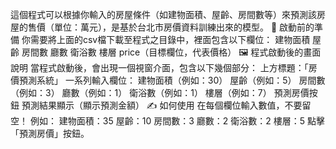 這個程式可以根據你輸入的房屋條件（如建物面積、屋齡、房間數等）來預測該房屋的售價（單位：萬元），是基於台北市房價資料訓練出來的模型。
🧠 啟動前的準備
你需要將上面的csv檔下載至程式之目錄中，裡面包含以下欄位：
建物面積
屋齡
房間數
廳數
衛浴數
樓層
price（目標欄位，代表價格）
🖼️ 程式啟動後的畫面說明
當程式啟動後，會出現一個視窗介面，包含以下幾個部分：
上方標題：「房價預測系統」
一系列輸入欄位：
建物面積（例如：30）
屋齡（例如：5）
房間數（例如：3）
廳數（例如：1）
衛浴數（例如：1）
樓層（例如：7）
預測房價按鈕
預測結果顯示（顯示預測金額）
✍️ 如何使用
在每個欄位輸入數值，不要留空！ 例如：
建物面積：35
屋齡：10
房間數：3
廳數：2
衛浴數：2
樓層：5
點擊「預測房價」按鈕。



